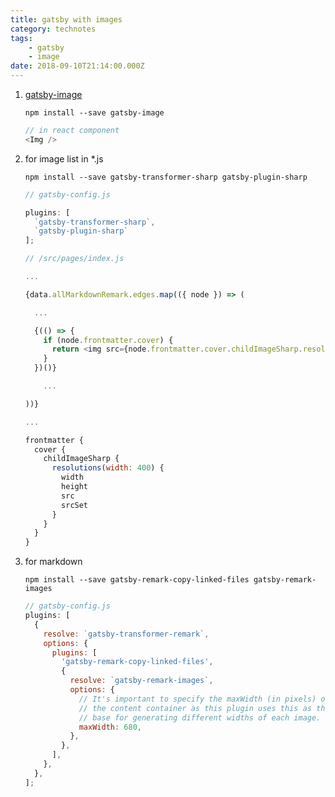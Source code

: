 ```yaml
---
title: gatsby with images
category: technotes
tags:
    - gatsby
    - image
date: 2018-09-10T21:14:00.000Z
---
```


1. [gatsby-image](https://www.gatsbyjs.org/packages/gatsby-image/) 

    ```shell
    npm install --save gatsby-image
    ```

    ```javascript
    // in react component
    <Img />
    ```

    

2. for image list in *.js

   ```shell
   npm install --save gatsby-transformer-sharp gatsby-plugin-sharp
   ```

    ```javascript
    // gatsby-config.js

    plugins: [
      `gatsby-transformer-sharp`,
      `gatsby-plugin-sharp`
    ];
    ```

    ```javascript
    // /src/pages/index.js

    ...

    {data.allMarkdownRemark.edges.map(({ node }) => (

      ...

      {(() => {
        if (node.frontmatter.cover) {
          return <img src={node.frontmatter.cover.childImageSharp.resolutions.src} style={{ height: "100%", border: "1px solid #eee" }} />
        }
      })()}

        ...

    ))}

    ...

    frontmatter {
      cover {
        childImageSharp {
          resolutions(width: 400) {
            width
            height
            src
            srcSet
          }
        }
      }
    }
    ```



3. for markdown 

    ```shell
    npm install --save gatsby-remark-copy-linked-files gatsby-remark-images
    ```

    ```javascript
    // gatsby-config.js
    plugins: [
      {
        resolve: `gatsby-transformer-remark`,
        options: {
          plugins: [
            'gatsby-remark-copy-linked-files',
            {
              resolve: `gatsby-remark-images`,
              options: {
                // It's important to specify the maxWidth (in pixels) of
                // the content container as this plugin uses this as the
                // base for generating different widths of each image.
                maxWidth: 680,
              },
            }, 
          ],
        },
      },
    ];
    ```
